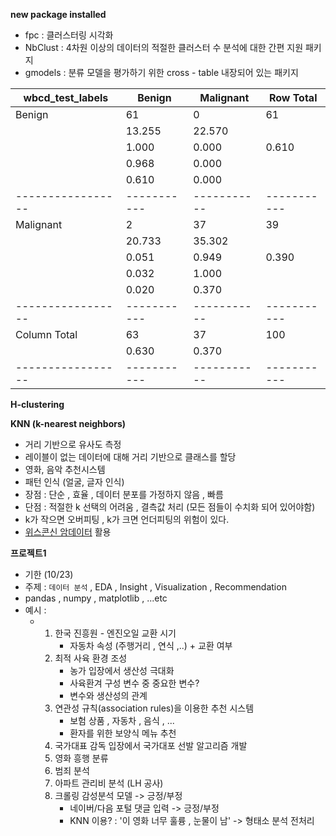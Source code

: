 __new package installed__ 

- fpc : 클러스터링 시각화
- NbClust : 4차원 이상의 데이터의 적절한 클러스터 수 분석에 대한 간편 지원 패키지
- gmodels : 분류 모델을 평가하기 위한 cross - table 내장되어 있는 패키지

| wbcd_test_labels  | Benign      | Malignant   | Row Total   |
| ----------------- | ----------- | ----------- | ----------- |
| Benign            | 61          | 0           | 61          |
|                   | 13.255      | 22.570      |             |
|                   | 1.000       | 0.000       | 0.610       |
|                   | 0.968       | 0.000       |             |
|                   | 0.610       | 0.000       |             |
| ----------------- | ----------- | ----------- | ----------- |
| Malignant         | 2           | 37          | 39          |
|                   | 20.733      | 35.302      |             |
|                   | 0.051       | 0.949       | 0.390       |
|                   | 0.032       | 1.000       |             |
|                   | 0.020       | 0.370       |             |
| ----------------- | ----------- | ----------- | ----------- |
| Column Total      | 63          | 37          | 100         |
|                   | 0.630       | 0.370       |             |
| ----------------- | ----------- | ----------- | ----------- |

__H-clustering__ 



__KNN (k-nearest neighbors)__ 

- 거리 기반으로 유사도 측정
- 레이블이 없는 데이터에 대해 거리 기반으로 클래스를 할당
- 영화, 음악 추천시스템
- 패턴 인식 (얼굴, 글자 인식)
- 장점 : 단순 , 효율 , 데이터 분포를 가정하지 않음 , 빠름
- 단점 : 적절한 k 선택의 어려움 , 결측값 처리 (모든 점들이 수치화 되어 있어야함)
- k가 작으면 오버피팅 , k가 크면 언더피팅의 위험이 있다.
- [위스콘신 암데이터](https://archive.ics.uci.edu/ml/datasets/Breast+Cancer+Wisconsin+(Diagnostic)) 활용



__프로젝트1__

- 기한 (10/23)
- 주제 : `데이터 분석` , EDA , Insight , Visualization , Recommendation
- pandas , numpy , matplotlib , ...etc
- 예시 : 
  - 1. 한국 진흥원 - 엔진오일 교환 시기
       - 자동차 속성 (주행거리 , 연식 ,..) + 교환 여부
    2. 최적 사육 환경 조성
       - 농가 입장에서 생산성 극대화
       - 사육환겨 구성 변수 중 중요한 변수?
       - 변수와 생산성의 관계
    3. 연관성 규칙(association rules)을 이용한 추천 시스템
       - 보험 상품 , 자동차 , 음식 , ...
       - 환자를 위한 보양식 메뉴 추천
    4. 국가대표 감독 입장에서 국가대포 선발 알고리즘 개발
    5. 영화 흥행 분류
    6. 범죄 분석
    7. 아파트 관리비 분석 (LH 공사)
    8. 크롤링 감성분석 모델 -> 긍정/부정
       - 네이버/다음 포털 댓글 입력 -> 긍정/부정
       - KNN 이용? : '이 영화 너무 훌륭 , 눈물이 남' -> 형태소 분석 전처리